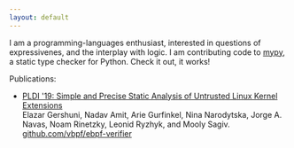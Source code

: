 ```yaml
---
layout: default
---
```

I am a programming-languages enthusiast, interested in questions of expressivenes, and the interplay with logic. I am contributing code to [mypy](http://github.com/python/mypy), a static type checker for Python. Check it out, it works!

Publications:

* [PLDI '19: Simple and Precise Static Analysis of Untrusted Linux Kernel Extensions](pldi19main-final.pdf) <br>
Elazar Gershuni, Nadav Amit, Arie Gurfinkel, Nina Narodytska,
Jorge A. Navas, Noam Rinetzky, Leonid Ryzhyk, and Mooly Sagiv. <br>
[github.com/vbpf/ebpf-verifier](https://github.com/vbpf/ebpf-verifier#prevail)
